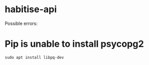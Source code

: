 # habitise-api

Possible errors:

# Pip is unable to install psycopg2

```
sudo apt install libpq-dev
```